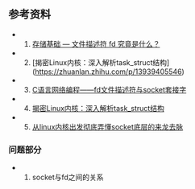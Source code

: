 ## 参考资料

- 1. [存储基础 — 文件描述符 fd 究竟是什么？](https://zhuanlan.zhihu.com/p/364617329)
- 2. [揭密Linux内核：深入解析task_struct结构] (https://zhuanlan.zhihu.com/p/13939405546)
- 3. [C语言网络编程——fd文件描述符与socket套接字](https://zhuanlan.zhihu.com/p/1949998196559442303)
- 4. [揭密Linux内核：深入解析task_struct结构](https://zhuanlan.zhihu.com/p/13939405546)
- 5. [从linux内核出发彻底弄懂socket底层的来龙去脉](https://zhuanlan.zhihu.com/p/456895712)

### 问题部分

- 1. socket与fd之间的关系


